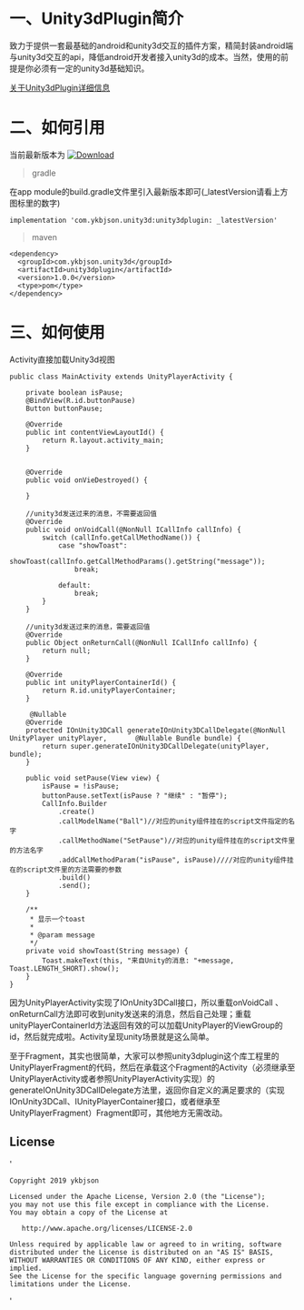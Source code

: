 # 一、Unity3dPlugin简介
致力于提供一套最基础的android和unity3d交互的插件方案，精简封装android端与unity3d交互的api，降低android开发者接入unity3d的成本。当然，使用的前提是你必须有一定的unity3d基础知识。

[关于Unity3dPlugin详细信息]()

# 二、如何引用
当前最新版本为
[ ![Download](https://api.bintray.com/packages/ykbjson/maven/unity3dplugin/images/download.svg) ](https://bintray.com/ykbjson/maven/unity3dplugin/_latestVersion)

>gradle

在app module的build.gradle文件里引入最新版本即可(_latestVersion请看上方图标里的数字)


	implementation 'com.ykbjson.unity3d:unity3dplugin: _latestVersion'
 

>maven

	<dependency>
	  <groupId>com.ykbjson.unity3d</groupId>
	  <artifactId>unity3dplugin</artifactId>
	  <version>1.0.0</version>
	  <type>pom</type>
	</dependency>	


# 三、如何使用

Activity直接加载Unity3d视图

	public class MainActivity extends UnityPlayerActivity {
	
	    private boolean isPause;
	    @BindView(R.id.buttonPause)
	    Button buttonPause;
	
	    @Override
	    public int contentViewLayoutId() {
	        return R.layout.activity_main;
	    }
	
	
	    @Override
	    public void onVieDestroyed() {
	
	    }
	
	    //unity3d发送过来的消息，不需要返回值
	    @Override
	    public void onVoidCall(@NonNull ICallInfo callInfo) {
	        switch (callInfo.getCallMethodName()) {
	            case "showToast":
	                showToast(callInfo.getCallMethodParams().getString("message"));
	                break;
	
	            default:
	                break;
	        }
	    }
	
	    //unity3d发送过来的消息，需要返回值
	    @Override
	    public Object onReturnCall(@NonNull ICallInfo callInfo) {
	        return null;
	    }
	
	    @Override
	    public int unityPlayerContainerId() {
	        return R.id.unityPlayerContainer;
	    }
	    
		 @Nullable
	    @Override
	    protected IOnUnity3DCall generateIOnUnity3DCallDelegate(@NonNull UnityPlayer unityPlayer, 		@Nullable Bundle bundle) {
	        return super.generateIOnUnity3DCallDelegate(unityPlayer, bundle);
	    }
	
	    public void setPause(View view) {
	        isPause = !isPause;
	        buttonPause.setText(isPause ? "继续" : "暂停");
	        CallInfo.Builder
                .create()
                .callModelName("Ball")//对应的unity组件挂在的script文件指定的名字
                .callMethodName("SetPause")//对应的unity组件挂在的script文件里的方法名字
                .addCallMethodParam("isPause", isPause)////对应的unity组件挂在的script文件里的方法需要的参数
                .build()
                .send();
	    }
	
	    /**
	     * 显示一个toast
	     *
	     * @param message
	     */
	    private void showToast(String message) {
	        Toast.makeText(this, "来自Unity的消息: "+message, Toast.LENGTH_SHORT).show();
	    }
	}
	
	
因为UnityPlayerActivity实现了IOnUnity3DCall接口，所以重载onVoidCall 、onReturnCall方法即可收到unity发送来的消息，然后自己处理；重载unityPlayerContainerId方法返回有效的可以加载UnityPlayer的ViewGroup的id，然后就完成啦。Activity呈现unity场景就是这么简单。

至于Fragment，其实也很简单，大家可以参照unity3dplugin这个库工程里的UnityPlayerFragment的代码，然后在承载这个Fragment的Activity（必须继承至UnityPlayerActivity或者参照UnityPlayerActivity实现）的generateIOnUnity3DCallDelegate方法里，返回你自定义的满足要求的（实现IOnUnity3DCall、IUnityPlayerContainer接口，或者继承至UnityPlayerFragment）Fragment即可，其他地方无需改动。

## License

'

	Copyright 2019 ykbjson
	
	Licensed under the Apache License, Version 2.0 (the "License");
	you may not use this file except in compliance with the License.
	You may obtain a copy of the License at
	
	   http://www.apache.org/licenses/LICENSE-2.0
	
	Unless required by applicable law or agreed to in writing, software
	distributed under the License is distributed on an "AS IS" BASIS,
	WITHOUT WARRANTIES OR CONDITIONS OF ANY KIND, either express or implied.
	See the License for the specific language governing permissions and
	limitations under the License.	


'


